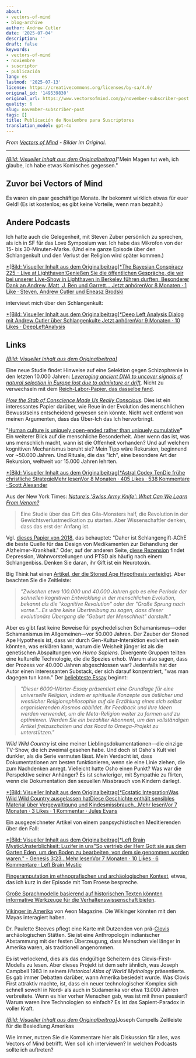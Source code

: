 ```yaml
---
about:
- vectors-of-mind
- blog-archive
author: Andrew Cutler
date: '2025-07-04'
description: ''
draft: false
keywords:
- vectors-of-mind
- noviembre
- suscriptor
- publicación
lang: es
lastmod: '2025-07-13'
license: https://creativecommons.org/licenses/by-sa/4.0/
original_id: '149539830'
original_url: https://www.vectorsofmind.com/p/november-subscriber-post
quality: 6
slug: november-subscriber-post
tags: []
title: Publicación de Noviembre para Suscriptores
translation_model: gpt-4o
---
```


*From [Vectors of Mind](https://www.vectorsofmind.com/p/november-subscriber-post) - Bilder im Original.*

---

[*[Bild: Visueller Inhalt aus dem Originalbeitrag]*](https://substackcdn.com/image/fetch/$s_!bIyb!,f_auto,q_auto:good,fl_progressive:steep/https%3A%2F%2Fsubstack-post-media.s3.amazonaws.com%2Fpublic%2Fimages%2F2593f454-5833-42f1-90da-7de503a4ce14_626x621.png)"Mein Magen tut weh, ich glaube, ich habe etwas Komisches gegessen."

## Zuvor bei Vectors of Mind

Es waren ein paar geschäftige Monate. Ihr bekommt wirklich etwas für euer Geld! (Es ist kostenlos; es gibt keine Vorteile, wenn man bezahlt.)

## Andere Podcasts

Ich hatte auch die Gelegenheit, mit Steven Zuber persönlich zu sprechen, als ich in SF für das Love Symposium war. Ich habe das Mikrofon von der 15- bis 30-Minuten-Marke. (Und eine ganze Episode über den Schlangenkult und den Verlust der Religion wird später kommen.)

[*[Bild: Visueller Inhalt aus dem Originalbeitrag]*The Bayesian Conspiracy 225 - Live at Lighthaven!Genießen Sie die öffentlichen Gespräche, die wir bei unserer Live-Show in Lighthaven in Berkeley führen durften. Besonderer Dank an Andrew, Matt, J, Ben und Garrett… Jetzt anhörenVor 8 Monaten · 1 Like · Steven, Andrew Cutler und Eneasz Brodski](https://thebayesianconspiracy.substack.com/p/225-live-at-lighthaven)

interviewt mich über den Schlangenkult:

[*[Bild: Visueller Inhalt aus dem Originalbeitrag]*Deep Left Analysis Dialog mit Andrew Cutler über Schlangenkulte Jetzt anhörenVor 9 Monaten · 10 Likes · DeepLeftAnalysis](https://deepleft.substack.com/p/dialogue-with-andrew-cutler-on-snake)

## Links

[*[Bild: Visueller Inhalt aus dem Originalbeitrag]*](https://substackcdn.com/image/fetch/$s_!95Qh!,f_auto,q_auto:good,fl_progressive:steep/https%3A%2F%2Fsubstack-post-media.s3.amazonaws.com%2Fpublic%2Fimages%2F95174c6a-d1fa-43d9-9f5d-dd0b08a38e1d_1344x896.png)

Eine neue Studie findet Hinweise auf eine Selektion gegen Schizophrenie in den letzten 10.000 Jahren: _[Leveraging ancient DNA to uncover signals of natural selection in Europe lost due to admixture or drift](https://www.nature.com/articles/s41467-024-53852-8)._ Nicht zu verwechseln mit dem [Reich-Labor-Papier, das dasselbe fand](https://www.vectorsofmind.com/i/148733976/new-findings-on-human-adaptation).

_[How the Stab of Conscience Made Us Really Conscious](https://www.blogs.uni-mainz.de/fb05philosophie/files/2013/04/Frith_Metzinger_Regret_2016_penultimate.pdf)_. Dies ist ein interessantes Papier darüber, wie Reue in der Evolution des menschlichen Bewusstseins entscheidend gewesen sein könnte. Nicht weit entfernt von meinen Argumenten, dass das Über-Ich das Ich hervorbringt.

"[Human culture is uniquely open-ended rather than uniquely cumulative](https://www.nature.com/articles/s41562-024-02035-y)**"** Ein weiterer Blick auf die menschliche Besonderheit. Aber wenn das ist, was uns menschlich macht, wann ist die Offenheit vorhanden? Und auf welchem kognitiven Mechanismus beruht sie? Mein Tipp wäre Rekursion, beginnend vor ~50.000 Jahren. Und Rituale, die das "Ich", eine besondere Art der Rekursion, weltweit vor 15.000 Jahren lehrten.

[*[Bild: Visueller Inhalt aus dem Originalbeitrag]*Astral Codex TenDie frühe christliche StrategieMehr lesenVor 8 Monaten · 405 Likes · 538 Kommentare · Scott Alexander](https://www.astralcodexten.com/p/the-early-christian-strategy)

Aus der New York Times: _[Nature's 'Swiss Army Knife': What Can We Learn From Venom?](https://www.nytimes.com/2024/11/13/magazine/venom-animals-drugs-ozempic.html)_

> Eine Studie über das Gift des Gila-Monsters half, die Revolution in der Gewichtsverlustmedikation zu starten. Aber Wissenschaftler denken, dass das erst der Anfang ist.

Vgl. [dieses Papier von 2018](https://pmc.ncbi.nlm.nih.gov/articles/PMC6118079/#:~:text=Therefore%2C%20snake%20venom%20AChE%20is,to%20the%20synapses%20\(18\).), das behauptet: "Daher ist Schlangengift-AChE die beste Quelle für das Design von Medikamenten zur Behandlung der Alzheimer-Krankheit." Oder, auf der anderen Seite, [diese Rezension](https://pmc.ncbi.nlm.nih.gov/articles/PMC7705584/) findet Depression, Wahnvorstellungen und PTSD als häufig nach einem Schlangenbiss. Denken Sie daran, ihr Gift ist ein Neurotoxin.

Big Think hat einen [Artikel, der die Stoned Ape Hypothesis verteidigt](https://bigthink.com/the-past/a-new-spin-on-the-stoned-ape-hypothesis/). Aber beachten Sie die Zeitleiste:

> _"Zwischen etwa 100.000 und 40.000 Jahren gab es eine Periode der schnellen kognitiven Entwicklung in der menschlichen Evolution, bekannt als die "kognitive Revolution" oder der "Große Sprung nach vorne."…Es wäre keine Übertreibung zu sagen, dass dieser evolutionäre Übergang die "Geburt der Menschheit" darstellt."_

Aber es gibt fast keine Beweise für psychedelischen Schamanismus—oder Schamanismus im Allgemeinen—vor 50.000 Jahren. Der Zauber der Stoned Ape Hypothesis ist, dass wir durch Gen-Kultur-Interaktion evolviert sein könnten, was erklären kann, warum die Weisheit jünger ist als die genetischen Abspaltungen von _Homo Sapiens_. Divergente Gruppen teilten eine kulturelle Technologie, die die Spezies erhob. Warum also sagen, dass der Prozess vor 40.000 Jahren abgeschlossen war? Jedenfalls hat der Autor einen interessanten Substack, der sich darauf konzentriert, "was man dagegen tun kann." Der [beliebteste Essay](https://roadtoomega.substack.com/p/constructing-the-meta-religion-mapping) beginnt:

> _"Dieser 6000-Wörter-Essay präsentiert eine Grundlage für eine universelle Religion, indem er spirituelle Konzepte aus östlicher und westlicher Religionsphilosophie auf die Erzählung eines sich selbst organisierenden Kosmos abbildet. Ihr Feedback und Ihre Ideen werden verwendet, um die Meta-Religion weiter zu formen und zu optimieren. Werden Sie ein bezahlter Abonnent, um den vollständigen Artikel freizuschalten und das Road to Omega-Projekt zu unterstützen."_

_Wild Wild Country_ ist eine meiner Lieblingsdokumentationen—die einzige TV-Show, die ich zweimal gesehen habe. Und doch ist Osho's Kult viel dunkler, als die Serie vermuten lässt. Mein Verdacht ist, dass Dokumentationen am besten funktionieren, wenn sie eine Linie ziehen, die zum Nachdenken anregt. Vielleicht hatte Osho einen Punkt? Was war die Perspektive seiner Anhänger? Es ist schwieriger, mit Sympathie zu flirten, wenn die Dokumentation den sexuellen Missbrauch von Kindern darlegt.

[*[Bild: Visueller Inhalt aus dem Originalbeitrag]*Ecstatic IntegrationWas Wild Wild Country ausgelassen hatDiese Geschichte enthält sensibles Material über Vergewaltigung und Kindesmissbrauch…Mehr lesenVor 7 Monaten · 3 Likes · 1 Kommentar · Jules Evans](https://www.ecstaticintegration.org/p/what-wild-wild-country-left-out)

Ein ausgezeichneter Artikel von einem panpsychistischen Meditierenden über den Fall:

[*[Bild: Visueller Inhalt aus dem Originalbeitrag]*Left Brain MysticUnsterblichkeit: Luzifer in uns"So vertrieb der Herr Gott sie aus dem Garten Eden, um den Boden zu bearbeiten, von dem sie genommen worden waren." - Genesis 3:23…Mehr lesenVor 7 Monaten · 10 Likes · 6 Kommentare · Left Brain Mystic](https://leftbrainmystic.substack.com/p/immortality-lucifer-within-us)

[Fingeramputation im ethnografischen und archäologischen Kontext](https://academic.oup.com/edited-volume/54436/chapter-abstract/481659639?redirectedFrom=fulltext&login=false), etwas, das ich kurz in der Episode mit Tom Froese bespreche.

[Große Sprachmodelle basierend auf historischen Texten könnten informative Werkzeuge für die Verhaltenswissenschaft bieten](https://www.pnas.org/doi/10.1073/pnas.2407639121#bibliography).

[Vikinger in Amerika](https://aeon.co/essays/did-indigenous-americans-and-vikings-trade-in-the-year-1000) von Aeon Magazine. Die Wikinger könnten mit den Mayas interagiert haben.

Dr. Paulette Steeves pflegt eine Karte mit Dutzenden von prä-[Clovis](https://en.wikipedia.org/wiki/Clovis_culture) archäologischen Stätten. Sie ist eine Anthropologin indianischer Abstammung mit der festen Überzeugung, dass Menschen viel länger in Amerika waren, als traditionell angenommen.

Es ist verlockend, dies als das endgültige Scheitern des Clovis-First-Modells zu lesen. Aber dieses Projekt ist dem sehr ähnlich, was Joseph Campbell 1983 in seinem _Historical Atlas of World Mythology_ präsentierte. Es gab immer Debatten darüber, wann Amerika besiedelt wurde. Was Clovis First attraktiv machte, ist, dass ein neuer technologischer Komplex sich schnell sowohl in Nord- als auch in Südamerika vor etwa 13.000 Jahren verbreitete. Wenn es hier vorher Menschen gab, was ist mit ihnen passiert? Warum waren ihre Technologien so einfach? Es ist das Sapient-Paradox in voller Kraft.

[*[Bild: Visueller Inhalt aus dem Originalbeitrag]*](https://substackcdn.com/image/fetch/$s_!bElE!,f_auto,q_auto:good,fl_progressive:steep/https%3A%2F%2Fsubstack-post-media.s3.amazonaws.com%2Fpublic%2Fimages%2Fc2b7320b-ee1c-447b-bed8-513fa7c80299_936x1122.png)Joseph Campells Zeitleiste für die Besiedlung Amerikas

Wie immer, nutzen Sie die Kommentare hier als Diskussion für alles, was Vectors of Mind betrifft. Wen soll ich interviewen? In welchen Podcasts sollte ich auftreten?